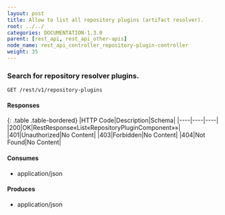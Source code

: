 ```yaml
---
layout: post
title: Allow to list all repository plugins (artifact resolver).
root: ../../
categories: DOCUMENTATION-1.3.0
parent: [rest_api, rest_api_other-apis]
node_name: rest_api_controller_repository-plugin-controller
weight: 35
---
```


### Search for repository resolver plugins.
```
GET /rest/v1/repository-plugins
```

#### Responses

{: .table .table-bordered}
|HTTP Code|Description|Schema|
|----|----|----|
|200|OK|RestResponse«List«RepositoryPluginComponent»»|
|401|Unauthorized|No Content|
|403|Forbidden|No Content|
|404|Not Found|No Content|


#### Consumes

* application/json

#### Produces

* application/json

